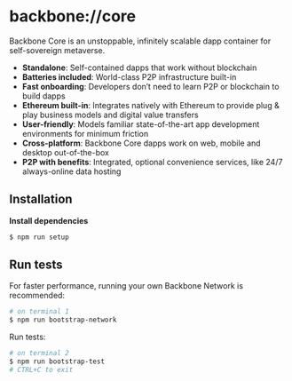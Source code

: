 # backbone://core

Backbone Core is an unstoppable, infinitely scalable dapp container for self-sovereign metaverse.

- **Standalone**: Self-contained dapps that work without blockchain
- **Batteries included**: World-class P2P infrastructure built-in
- **Fast onboarding**: Developers don’t need to learn P2P or blockchain to build dapps
- **Ethereum built-in**: Integrates natively with Ethereum to provide plug & play business models and digital value transfers
- **User-friendly**: Models familiar state-of-the-art app development environments for minimum friction
- **Cross-platform**: Backbone Core dapps work on web, mobile and desktop out-of-the-box
- **P2P with benefits**: Integrated, optional convenience services, like 24/7 always-online data hosting

## Installation

**Install dependencies**
```bash
$ npm run setup
```

## Run tests

For faster performance, running your own Backbone Network is recommended:
```bash
# on terminal 1
$ npm run bootstrap-network
```

Run tests:
```bash
# on terminal 2
$ npm run bootstrap-test
# CTRL+C to exit
```


